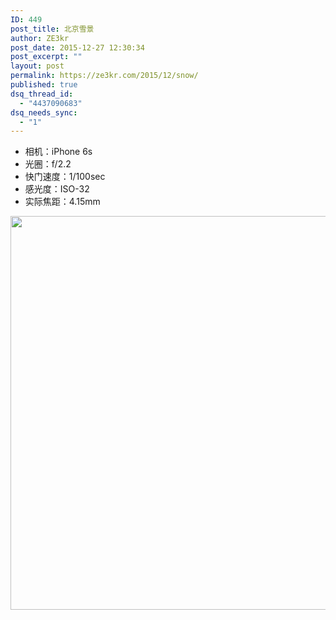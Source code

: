```yaml
---
ID: 449
post_title: 北京雪景
author: ZE3kr
post_date: 2015-12-27 12:30:34
post_excerpt: ""
layout: post
permalink: https://ze3kr.com/2015/12/snow/
published: true
dsq_thread_id:
  - "4437090683"
dsq_needs_sync:
  - "1"
---
```

<ul>
	<li>相机：iPhone 6s</li>
	<li>光圈：f/2.2</li>
	<li>快门速度：1/100sec</li>
	<li>感光度：ISO-32</li>
	<li>实际焦距：4.15mm</li>
</ul>
<a href="https://media.landcement.com/sites/2/20160131135442/GOPR3861-HDR.jpg" rel="attachment wp-att-867"><img src="https://media.landcement.com/sites/2/20160131135442/GOPR3861-HDR-1600x1200.jpg" alt="" width="840" height="630" class="aligncenter size-large wp-image-867" /></a>